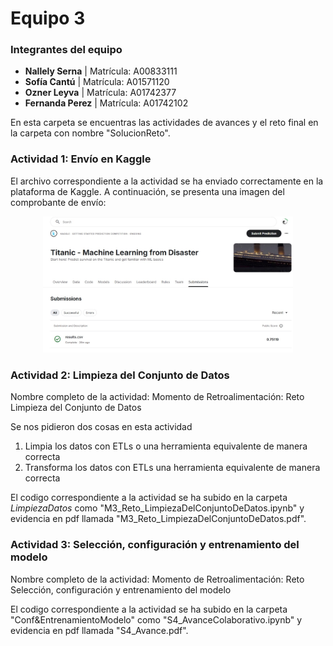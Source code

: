 # **Equipo 3**

### **Integrantes del equipo**
- **Nallely Serna** | Matrícula: A00833111
- **Sofía Cantú** | Matrícula: A01571120
- **Ozner Leyva** | Matrícula: A01742377
- **Fernanda Perez** | Matrícula: A01742102

En esta carpeta se encuentras las actividades de avances y el reto final en la carpeta con nombre "SolucionReto".
### **Actividad 1: Envío en Kaggle**

El archivo correspondiente a la actividad se ha enviado correctamente en la plataforma de Kaggle. A continuación, se presenta una imagen del comprobante de envío:

<p align="center">
  <img src="/ArchivosExtras/ElaborandoTusEvidencias.jpeg" alt="Comprobante de la Actividad 1 en Kaggle" width="400"/>
</p>


### **Actividad 2: Limpieza del Conjunto de Datos**

Nombre completo de la actividad: Momento de Retroalimentación: Reto Limpieza del Conjunto de Datos 

Se nos pidieron dos cosas en esta actividad
1. Limpia los datos con ETLs o una herramienta equivalente de manera correcta
2. Transforma los datos con ETLs una herramienta equivalente de manera correcta

El codigo correspondiente a la actividad se ha subido en la carpeta _LimpiezaDatos_ como "M3_Reto_LimpiezaDelConjuntoDeDatos.ipynb" y evidencia en pdf llamada "M3_Reto_LimpiezaDelConjuntoDeDatos.pdf".

### **Actividad 3: Selección, configuración y entrenamiento del modelo**

Nombre completo de la actividad: Momento de Retroalimentación: Reto Selección, configuración y entrenamiento del modelo 

El codigo correspondiente a la actividad se ha subido en la carpeta "Conf&EntrenamientoModelo" como "S4_AvanceColaborativo.ipynb" y evidencia en pdf llamada "S4_Avance.pdf".

